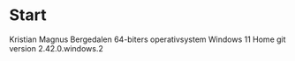 # Start
Kristian Magnus Bergedalen
64-biters operativsystem Windows 11 Home
git version 2.42.0.windows.2
